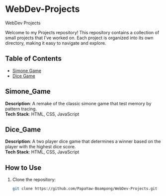 # WebDev-Projects
WebDev Projects

Welcome to my Projects repository! This repository contains a collection of small projects that I've worked on. Each project is organized into its own directory, making it easy to navigate and explore.

## Table of Contents

- [Simone Game](#Simone_Game)
- [Dice Game](#Dice_Game)


## Simone_Game

**Description**: A remake of the classic simone game that test memory by pattern tracing.  
**Tech Stack**: HTML, CSS, JavaScript  

## Dice_Game

**Description**: A two player dice game that determines a winner based on the player with the highest dice score.  
**Tech Stack**: HTML, CSS, JavaScript  



## How to Use

1. Clone the repository:
   ```bash
   git clone https://github.com/PapaYaw-Boampong/WebDev-Projects.git
